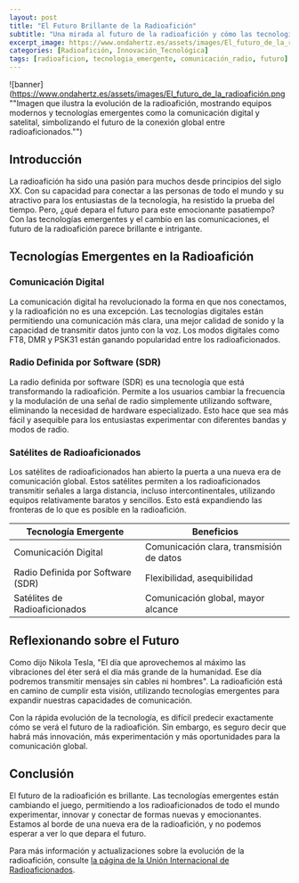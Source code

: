 ```yaml
---
layout: post
title: "El Futuro Brillante de la Radioafición"
subtitle: "Una mirada al futuro de la radioafición y cómo las tecnologías emergentes están cambiando el juego"
excerpt_image: https://www.ondahertz.es/assets/images/El_futuro_de_la_radioafición.png
categories: [Radioafición, Innovación_Tecnológica]
tags: [radioaficion, tecnologia_emergente, comunicación_radio, futuro]
---
```


![banner](https://www.ondahertz.es/assets/images/El_futuro_de_la_radioafición.png ""Imagen que ilustra la evolución de la radioafición, mostrando equipos modernos y tecnologías emergentes como la comunicación digital y satelital, simbolizando el futuro de la conexión global entre radioaficionados."")

## Introducción

La radioafición ha sido una pasión para muchos desde principios del siglo XX. Con su capacidad para conectar a las personas de todo el mundo y su atractivo para los entusiastas de la tecnología, ha resistido la prueba del tiempo. Pero, ¿qué depara el futuro para este emocionante pasatiempo? Con las tecnologías emergentes y el cambio en las comunicaciones, el futuro de la radioafición parece brillante e intrigante.

## Tecnologías Emergentes en la Radioafición

### Comunicación Digital

La comunicación digital ha revolucionado la forma en que nos conectamos, y la radioafición no es una excepción. Las tecnologías digitales están permitiendo una comunicación más clara, una mejor calidad de sonido y la capacidad de transmitir datos junto con la voz. Los modos digitales como FT8, DMR y PSK31 están ganando popularidad entre los radioaficionados.

### Radio Definida por Software (SDR)

La radio definida por software (SDR) es una tecnología que está transformando la radioafición. Permite a los usuarios cambiar la frecuencia y la modulación de una señal de radio simplemente utilizando software, eliminando la necesidad de hardware especializado. Esto hace que sea más fácil y asequible para los entusiastas experimentar con diferentes bandas y modos de radio.

### Satélites de Radioaficionados

Los satélites de radioaficionados han abierto la puerta a una nueva era de comunicación global. Estos satélites permiten a los radioaficionados transmitir señales a larga distancia, incluso intercontinentales, utilizando equipos relativamente baratos y sencillos. Esto está expandiendo las fronteras de lo que es posible en la radioafición.

| Tecnología Emergente | Beneficios |
| --- | --- |
| Comunicación Digital | Comunicación clara, transmisión de datos |
| Radio Definida por Software (SDR) | Flexibilidad, asequibilidad |
| Satélites de Radioaficionados | Comunicación global, mayor alcance |

## Reflexionando sobre el Futuro

Como dijo Nikola Tesla, "El día que aprovechemos al máximo las vibraciones del éter será el día más grande de la humanidad. Ese día podremos transmitir mensajes sin cables ni hombres". La radioafición está en camino de cumplir esta visión, utilizando tecnologías emergentes para expandir nuestras capacidades de comunicación.

Con la rápida evolución de la tecnología, es difícil predecir exactamente cómo se verá el futuro de la radioafición. Sin embargo, es seguro decir que habrá más innovación, más experimentación y más oportunidades para la comunicación global.

## Conclusión

El futuro de la radioafición es brillante. Las tecnologías emergentes están cambiando el juego, permitiendo a los radioaficionados de todo el mundo experimentar, innovar y conectar de formas nuevas y emocionantes. Estamos al borde de una nueva era de la radioafición, y no podemos esperar a ver lo que depara el futuro.

Para más información y actualizaciones sobre la evolución de la radioafición, consulte [la página de la Unión Internacional de Radioaficionados](http://www.iaru.org/).